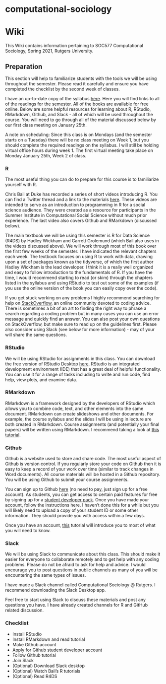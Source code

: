 # computational-sociology

# Wiki

This Wiki contains information pertaining to SOC577 Computational Sociology, Spring 2021, Rutgers University.

## Preparation

This section will help to familiarize students with the tools we will be using throughout the semester. Please read it carefully and ensure you have completed the checklist by the second week of classes.

I have an up-to-date copy of the syllabus [here](https://github.com/t-davidson/computational-sociology/blob/main/syllabus/syllabus.pdf). Here you will find links to all of the readings for the semester. All of the books are available for free online. Below are some helpful resources for learning about R, RStudio, RMarkdown, Github, and Slack - all of which will be used throughout the course. You will need to go through all of the material discussed below by our first class meeting on January 25th.

A note on scheduling: Since this class is on Mondays (and the semester starts on a Tuesday) there will be no class meeting on Week 1, but you should complete the required readings on the syllabus. I will still be holding virtual office hours during week 1. The first virtual meeting take place on Monday January 25th, Week 2 of class.

### R
The most useful thing you can do to prepare for this course is to familiarize yourself with R.

Chris Bail at Duke has recorded a series of short videos introducing R. You can find a Twitter thread and a link to the materials [here](https://twitter.com/chris_bail/status/1303496513918771203?lang=en). These videos are intended to serve as an introduction to programming in R for a social science audience. They were created as a resource for participants in the Summer Institute in Computational Social Science without much prior experience. The last video also covers Github and RMarkdown (discussed below).

The main textbook we will be using this semester is R for Data Science (R4DS) by Hadley Wickham and Garrett Grolemund (which Bail also uses in the videos discussed above). We will work through most of this book over the first few weeks of the semester. I have indicated the relevant chapters each week. The textbook focuses on using R to work with data, drawing upon a set of packages known as the tidyverse, of which the first author Hadley Wickham is the lead developer. I think it is a really well organized and easy to follow introduction to the fundamentals of R. If you have the time, I would recommend starting to read (or skim) through the chapters listed in the syllabus and using RStudio to test out some of the examples (if you use the online version of the book you can easily copy over the code).

If you get stuck working on any problems I highly recommend searching for help on [StackOverflow](https://stackoverflow.com/), an online community devoted to coding advice. There is sometimes a bit of an art to finding the right way to phrase a search regarding a coding problem but in many cases you can use an error message and quickly find an answer. You can also post your own questions on StackOverflow, but make sure to read up on the guidelines first. Please also consider using Slack (see below for more information) - may of your will share the same questions.

### RStudio
We will be using RStudio for assignments in this class. You can download the free version of RStudio Desktop [here](https://rstudio.com/products/rstudio/download/). RStudio is an integrated development environment (IDE) that has a great deal of helpful functionality. You can use it for a range of tasks including to write and run code, find help, view plots, and examine data.

### RMarkdown
RMarkdown is a framework designed by the developers of RStudio which allows you to combine code, text, and other elements into the same document. RMarkdown can create slideshows and other documents. For example, the course syllabus and the slides I will be using in lecture are both created in RMarkdown. Course assignments (and potentially your final papers) will be written using RMarkdown. I recommend taking a look at [this tutorial](https://rmarkdown.rstudio.com/lesson-1.html).

### Github
Github is a website used to store and share code. The most useful aspect of Github is version control. If you regularly store your code on Github then it is easy to keep a record of your work over time (similar to track changes in Word documents). All course materials will be hosted in a Github repository. You will be using Github to submit your course assignments.

You can sign up to Github [here](https://github.com) (no need to pay, just sign up for a free account). As students, you can get access to certain paid features for free by signing up for a [student developer pack](https://education.github.com/pack). Once you have made your account, follow the instructions here. I haven’t done this for a while but you will likely need to upload a copy of your student ID or some other information. They should provide you with access within a few days.

Once you have an account, [this](https://guides.github.com/activities/hello-world/) tutorial will introduce you to most of what you will need to know.

### Slack
We will be using Slack to communicate about this class. This should make it easier for everyone to collaborate remotely and to get help with any coding problems. Please do not be afraid to ask for help and advice. I would encourage you to post questions in public channels as many of you will be encountering the same types of issues.

I have made a Slack channel called Computational Sociology @ Rutgers. I recommend downloading the Slack Desktop app.

Feel free to start using Slack to discuss these materials and post any questions you have. I have already created channels for R and GitHub related discussion.

### Checklist
  - Install RStudio
  - Install RMarkdown and read tutorial
  - Make Github account
  - Apply for Github student developer account
  - Follow Github tutorial
  - Join Slack
  - (Optional) Download Slack desktop
  - (Optional) Watch Bail’s R tutorials
  - (Optional) Read R4DS
